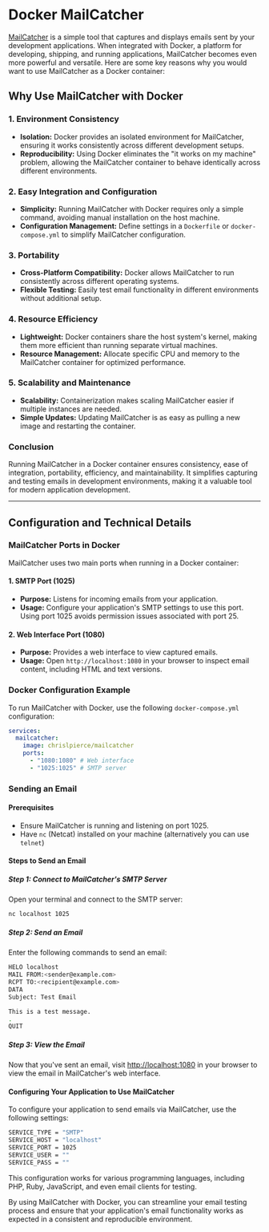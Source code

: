 # Docker MailCatcher

[MailCatcher](https://mailcatcher.me/) is a simple tool that captures and displays emails sent by your development applications. When integrated with Docker, a platform for developing, shipping, and running applications, MailCatcher becomes even more powerful and versatile. Here are some key reasons why you would want to use MailCatcher as a Docker container:

## Why Use MailCatcher with Docker

### 1. Environment Consistency

- **Isolation:** Docker provides an isolated environment for MailCatcher, ensuring it works consistently across different development setups.
- **Reproducibility:** Using Docker eliminates the "it works on my machine" problem, allowing the MailCatcher container to behave identically across different environments.

### 2. Easy Integration and Configuration

- **Simplicity:** Running MailCatcher with Docker requires only a simple command, avoiding manual installation on the host machine.
- **Configuration Management:** Define settings in a `Dockerfile` or `docker-compose.yml` to simplify MailCatcher configuration.

### 3. Portability

- **Cross-Platform Compatibility:** Docker allows MailCatcher to run consistently across different operating systems.
- **Flexible Testing:** Easily test email functionality in different environments without additional setup.

### 4. Resource Efficiency

- **Lightweight:** Docker containers share the host system's kernel, making them more efficient than running separate virtual machines.
- **Resource Management:** Allocate specific CPU and memory to the MailCatcher container for optimized performance.

### 5. Scalability and Maintenance

- **Scalability:** Containerization makes scaling MailCatcher easier if multiple instances are needed.
- **Simple Updates:** Updating MailCatcher is as easy as pulling a new image and restarting the container.

### Conclusion

Running MailCatcher in a Docker container ensures consistency, ease of integration, portability, efficiency, and maintainability. It simplifies capturing and testing emails in development environments, making it a valuable tool for modern application development.

---

## Configuration and Technical Details

### MailCatcher Ports in Docker

MailCatcher uses two main ports when running in a Docker container:

#### 1. **SMTP Port (1025)**
   - **Purpose:** Listens for incoming emails from your application.
   - **Usage:** Configure your application's SMTP settings to use this port. Using port 1025 avoids permission issues associated with port 25.

#### 2. **Web Interface Port (1080)**
   - **Purpose:** Provides a web interface to view captured emails.
   - **Usage:** Open `http://localhost:1080` in your browser to inspect email content, including HTML and text versions.

### Docker Configuration Example

To run MailCatcher with Docker, use the following `docker-compose.yml` configuration:

```yaml
services:
  mailcatcher:
    image: chrislpierce/mailcatcher
    ports:
      - "1080:1080" # Web interface
      - "1025:1025" # SMTP server
```

### Sending an Email

#### Prerequisites

- Ensure MailCatcher is running and listening on port 1025.
- Have `nc` (Netcat) installed on your machine (alternatively you can use `telnet`)

#### Steps to Send an Email

##### Step 1: Connect to MailCatcher's SMTP Server

Open your terminal and connect to the SMTP server:

```bash
nc localhost 1025
```

##### Step 2: Send an Email

Enter the following commands to send an email:

```bash
HELO localhost
MAIL FROM:<sender@example.com>
RCPT TO:<recipient@example.com>
DATA
Subject: Test Email

This is a test message.
.
QUIT
```

##### Step 3: View the Email

Now that you've sent an email, visit [http://localhost:1080](http://localhost:1080) in your browser to view the email in MailCatcher's web interface.

#### Configuring Your Application to Use MailCatcher

To configure your application to send emails via MailCatcher, use the following settings:

```bash
SERVICE_TYPE = "SMTP"
SERVICE_HOST = "localhost"
SERVICE_PORT = 1025
SERVICE_USER = ""
SERVICE_PASS = ""
```

This configuration works for various programming languages, including PHP, Ruby, JavaScript, and even email clients for testing.

By using MailCatcher with Docker, you can streamline your email testing process and ensure that your application's email functionality works as expected in a consistent and reproducible environment.